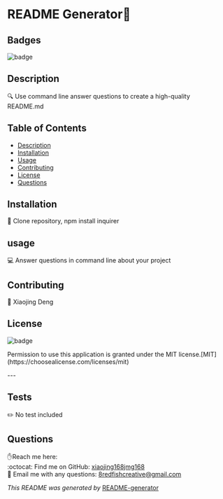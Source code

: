 
<h1>README Generator👋</h1>

## Badges
![badge](https://img.shields.io/badge/license-MIT-brightgreen)


## Description
🔍 Use command line answer questions to create a high-quality README.md


## Table of Contents
- [Description](#description)
- [Installation](#installation)
- [Usage](#usage)
- [Contributing](#contributing)
- [License](#license)
- [Questions](#questions)


## Installation
💾 Clone repository, npm install inquirer


## usage
💻 Answer questions in command line about your project


## Contributing
👥 Xiaojing Deng


## License

![badge](https://img.shields.io/badge/license-MIT-brightgreen)</br>
<p>Permission to use this application is granted under the MIT license.[MIT](https://choosealicense.com/licenses/mit)</p> 
---



## Tests
✏️ No test included


## Questions
✋Reach me here:<br/>
:octocat: Find me on GitHub: [xiaojing168jmg168](https://github.com/xiaojing168jmg168)<br/>
📩 Email me with any questions: 8redfishcreative@gmail.com


*This README was generated by* [README-generator](https://github.com/xiaojing168jmg168/readme-generator)
